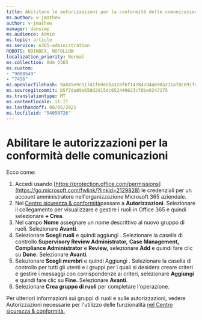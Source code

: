 ```yaml
---
title: Abilitare le autorizzazioni per la conformità delle comunicazioni
ms.author: v-jmathew
author: v-jmathew
manager: dansimp
ms.audience: Admin
ms.topic: article
ms.service: o365-administration
ROBOTS: NOINDEX, NOFOLLOW
localization_priority: Normal
ms.collection: Adm_O365
ms.custom:
- "9000549"
- "7456"
ms.openlocfilehash: 9a845e9c51741f69edba328fbf147847d44690a211af0c091fe29733414f771b
ms.sourcegitcommit: b5f7da89a650d2915dc652449623c78be6247175
ms.translationtype: MT
ms.contentlocale: it-IT
ms.lasthandoff: 08/05/2021
ms.locfileid: "54058726"
---
```

# <a name="enable-permissions-for-communication-compliance"></a>Abilitare le autorizzazioni per la conformità delle comunicazioni

Ecco come:

1. Accedi usando [https://protection.office.com/permissions](https://go.microsoft.com/fwlink/?linkid=2129828) le credenziali per un account amministratore nell'organizzazione Microsoft 365 aziendale.
2. Nel [Centro sicurezza & conformità](https://go.microsoft.com/fwlink/?linkid=2101341)passare a **Autorizzazioni**. Selezionare il collegamento per visualizzare e gestire i ruoli in Office 365 e quindi selezionare **\+ Crea**.
3. Nel campo **Nome** assegnare un nome descrittivo al nuovo gruppo di ruoli. Selezionare **Avanti**.
4. Selezionare **Scegli ruoli** e quindi aggiungi .  Selezionare la casella di controllo **Supervisory Review Administrator,** **Case Management,** **Compliance Administrator** e **Review,** selezionare **Add** e quindi fare clic su **Done.** Selezionare **Avanti**.
5. Selezionare **Scegli membri** e quindi Aggiungi .  Selezionare la casella di controllo per tutti gli utenti e i gruppi per i quali si desidera creare criteri e gestire i messaggi con corrispondenze ai criteri, selezionare **Aggiungi** e quindi fare clic su **Fine.** Selezionare **Avanti**.
6. Selezionare **Crea gruppo di ruoli** per completare l'operazione.

Per ulteriori informazioni sui gruppi di ruoli e sulle autorizzazioni, vedere Autorizzazioni necessarie per l'utilizzo delle funzionalità [nel Centro sicurezza & conformità.](https://go.microsoft.com/fwlink/?linkid=2114184)
